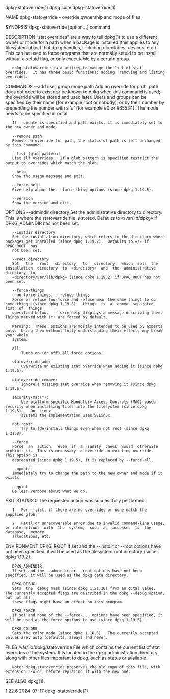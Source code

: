 dpkg-statoverride(1)							  dpkg suite							  dpkg-statoverride(1)

NAME
       dpkg-statoverride - override ownership and mode of files

SYNOPSIS
       dpkg-statoverride [option...] command

DESCRIPTION
       “stat overrides” are a way to tell dpkg(1) to use a different owner or mode for a path when a package is installed (this applies to any filesystem
       object that dpkg handles, including directories, devices, etc.).	 This can be used to force programs that are normally setuid to be install without a
       setuid flag, or only executable by a certain group.

       dpkg-statoverride is a utility to manage the list of stat overrides.  It has three basic functions: adding, removing and listing overrides.

COMMANDS
       --add user group mode path
	   Add	an override for path.  path does not need to exist nor be known to dpkg when this command is used; the override will be stored and used later.
	   Users and groups can be specified by their name (for example root or nobody), or by their number by prepending the number with a ‘#’	 (for  example
	   #0 or #65534).  The mode needs to be specified in octal.

	   If --update is specified and path exists, it is immediately set to the new owner and mode.

       --remove path
	   Remove an override for path, the status of path is left unchanged by this command.

       --list [glob-pattern]
	   List all overrides.	If a glob pattern is specified restrict the output to overrides which match the glob.

       --help
	   Show the usage message and exit.

       --force-help
	   Give help about the --force-thing options (since dpkg 1.19.5).

       --version
	   Show the version and exit.

OPTIONS
       --admindir directory
	   Set	the  administrative  directory to directory.  This is where the statoverride file is stored.  Defaults to «/var/lib/dpkg» if DPKG_ADMINDIR has
	   not been set.

       --instdir directory
	   Set the installation directory, which refers to the directory where packages get installed (since dpkg 1.19.2).  Defaults to «/» if	DPKG_ROOT  has
	   not been set.

       --root directory
	   Set	 the   root   directory	  to   directory,  which  sets	the  installation  directory  to  «directory»  and  the	 administrative	 directory  to
	   «directory/var/lib/dpkg» (since dpkg 1.19.2) if DPKG_ROOT has not been set.

       --force-things
       --no-force-things, --refuse-things
	   Force or refuse (no-force and refuse mean the same thing) to do some things (since dpkg 1.19.5).  things  is	 a  comma  separated  list  of	things
	   specified below.  --force-help displays a message describing them.  Things marked with (*) are forced by default.

	   Warning:  These  options are mostly intended to be used by experts only.  Using them without fully understanding their effects may break your whole
	   system.

	   all:
	       Turns on (or off) all force options.

	   statoverride-add:
	       Overwrite an existing stat override when adding it (since dpkg 1.19.5).

	   statoverride-remove:
	       Ignore a missing stat override when removing it (since dpkg 1.19.5).

	   security-mac(*):
	       Use platform-specific Mandatory Access Controls (MAC) based security when installing files into the filesystem (since dpkg 1.19.5).   On	 Linux
	       systems the implementation uses SELinux.

	   not-root:
	       Try to (de)install things even when not root (since dpkg 1.21.8).

       --force
	   Force  an  action,  even  if	 a  sanity  check  would  otherwise  prohibit it.  This is necessary to override an existing override.	This option is
	   deprecated (since dpkg 1.19.5), it is replaced by --force-all.

       --update
	   Immediately try to change the path to the new owner and mode if it exists.

       --quiet
	   Be less verbose about what we do.

EXIT STATUS
       0   The requested action was successfully performed.

       1   For --list, if there are no overrides or none match the supplied glob.

       2   Fatal or unrecoverable error due to invalid command-line usage, or interactions  with  the  system,	such  as  accesses  to	the  database,	memory
	   allocations, etc.

ENVIRONMENT
       DPKG_ROOT
	   If set and the --instdir or --root options have not been specified, it will be used as the filesystem root directory (since dpkg 1.19.2).

       DPKG_ADMINDIR
	   If set and the --admindir or --root options have not been specified, it will be used as the dpkg data directory.

       DPKG_DEBUG
	   Sets	 the  debug mask (since dpkg 1.21.10) from an octal value.  The currently accepted flags are described in the dpkg --debug option, but not all
	   these flags might have an effect on this program.

       DPKG_FORCE
	   If set and none of the --force-... options have been specified, it will be used as the force options to use (since dpkg 1.19.5).

       DPKG_COLORS
	   Sets the color mode (since dpkg 1.18.5).  The currently accepted values are: auto (default), always and never.

FILES
       /var/lib/dpkg/statoverride
	   File which contains the current list of stat overrides of the system.  It is located in the dpkg administration directory, along with  other	 files
	   important to dpkg, such as status or available.

	   Note: dpkg-statoverride preserves the old copy of this file, with extension “-old”, before replacing it with the new one.

SEE ALSO
       dpkg(1).

1.22.6									  2024-07-17							  dpkg-statoverride(1)
